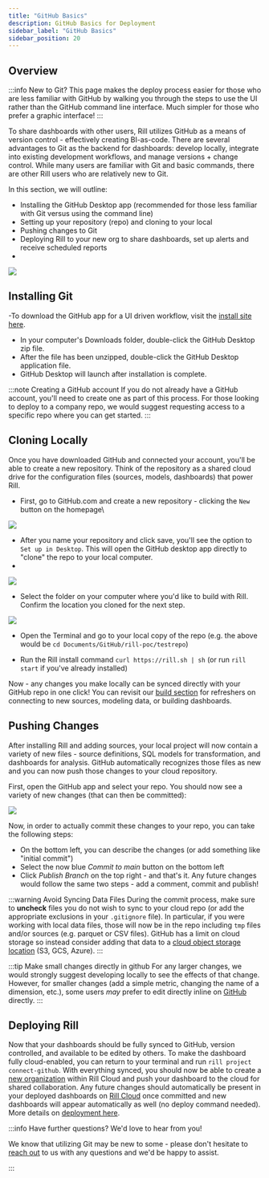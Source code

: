 ```yaml
---
title: "GitHub Basics"
description: GitHub Basics for Deployment
sidebar_label: "GitHub Basics"
sidebar_position: 20
---
```


## Overview

:::info New to Git?
This page makes the deploy process easier for those who are less familiar with GitHub by walking you through the steps to use the UI rather than the GitHub command line interface. Much simpler for those who prefer a graphic interface!
:::

To share dashboards with other users, Rill utilizes GitHub as a means of version control - effectively creating BI-as-code. There are several advantages to Git as the backend for dashboards: develop locally, integrate into existing development workflows, and manage versions + change control. While many users are familiar with Git and basic commands, there are other Rill users who are relatively new to Git. 

In this section, we will outline: 

- Installing the GitHub Desktop app (recommended for those less familiar with Git versus using the command line)
- Setting up your repository (repo) and cloning to your local
- Pushing changes to Git
- Deploying Rill to your new org to share dashboards, set up alerts and receive scheduled reports
- 
<img src = '/img/deploy/github-101/process.png' class='rounded-gif' />
<br />


## Installing Git

-To download the GitHub app for a UI driven workflow, visit the [install site here](https://docs.github.com/en/desktop/installing-and-authenticating-to-github-desktop/installing-github-desktop).
- In your computer's Downloads folder, double-click the GitHub Desktop zip file.
- After the file has been unzipped, double-click the GitHub Desktop application file.
- GitHub Desktop will launch after installation is complete.

:::note Creating a GitHub account
If you do not already have a GitHub account, you'll need to create one as part of this process. For those looking to deploy to a company repo, we would suggest requesting access to a specific repo where you can get started.
:::

## Cloning Locally

Once you have downloaded GitHub and connected your account, you'll be able to create a new repository. Think of the repository as a shared cloud drive for the configuration files (sources, models, dashboards) that power Rill.

- First, go to GitHub.com and create a new repository - clicking the ```New``` button on the homepage\
  
<img src = '/img/deploy/github-101/new.png' class='rounded-gif' />
<br />


- After you name your repository and click save, you'll see the option to ```Set up in Desktop```. This will open the GitHub desktop app directly to "clone" the repo to your local computer.
- 
<img src = '/img/deploy/github-101/repo.png' class='rounded-gif' />
<br />


- Select the folder on your computer where you'd like to build with Rill. Confirm the location you cloned for the next step.

<img src = '/img/deploy/github-101/clone.png' class='rounded-gif' />
<br />


- Open the Terminal and go to your local copy of the repo (e.g. the above would be ```cd Documents/GitHub/rill-poc/testrepo```)

- Run the Rill install command ```curl https://rill.sh | sh``` (or run ```rill start``` if you've already installed)

Now - any changes you make locally can be synced directly with your GitHub repo in one click! You can revisit our [build section](/connect) for refreshers on connecting to new sources, modeling data, or building dashboards.

## Pushing Changes

After installing Rill and adding sources, your local project will now contain a variety of new files - source definitions, SQL models for transformation, and dashboards for analysis. GitHub automatically recognizes those files as new and you can now push those changes to your cloud repository.

First, open the GitHub app and select your repo. You should now see a variety of new changes (that can then be committed):


<img src = '/img/deploy/github-101/commit.png' class='rounded-gif' />
<br />


Now, in order to actually commit these changes to your repo, you can take the following steps:
- On the bottom left, you can describe the changes (or add something like "initial commit")
- Select the now blue _Commit to main_ button on the bottom left
- Click _Publish Branch_ on the top right - and that's it. Any future changes would follow the same two steps - add a comment, commit and publish!

:::warning Avoid Syncing Data Files
During the commit process, make sure to **uncheck** files you do not wish to sync to your cloud repo (or add the appropriate exclusions in your `.gitignore` file). In particular, if you were working with local data files, those will now be in the repo including ```tmp``` files and/or sources (e.g. parquet or CSV files). GitHub has a limit on cloud storage so instead consider adding that data to a [cloud object storage location](/connect) (S3, GCS, Azure).
:::

:::tip Make small changes directly in github
For any larger changes, we would strongly suggest developing locally to see the effects of that change. However, for smaller changes (add a simple metric, changing the name of a dimension, etc.), some users _may_ prefer to edit directly inline on [GitHub](https://github.com) directly.
:::

## Deploying Rill

Now that your dashboards should be fully synced to GitHub, version controlled, and available to be edited by others. To make the dashboard fully cloud-enabled, you can return to your terminal and run ```rill project connect-github```. With everything synced, you should now be able to create a [new organization](/manage/organization-management#organization) within Rill Cloud and push your dashboard to the cloud for shared collaboration. Any future changes should automatically be present in your deployed dashboards on [Rill Cloud](https://ui.rilldata.com) once committed and new dashboards will appear automatically as well (no deploy command needed). More details on [deployment here](../deploy-dashboard).

:::info Have further questions? We'd love to hear from you!

We know that utilizing Git may be new to some - please don't hesitate to [reach out](/contact) to us with any questions and we'd be happy to assist.

:::